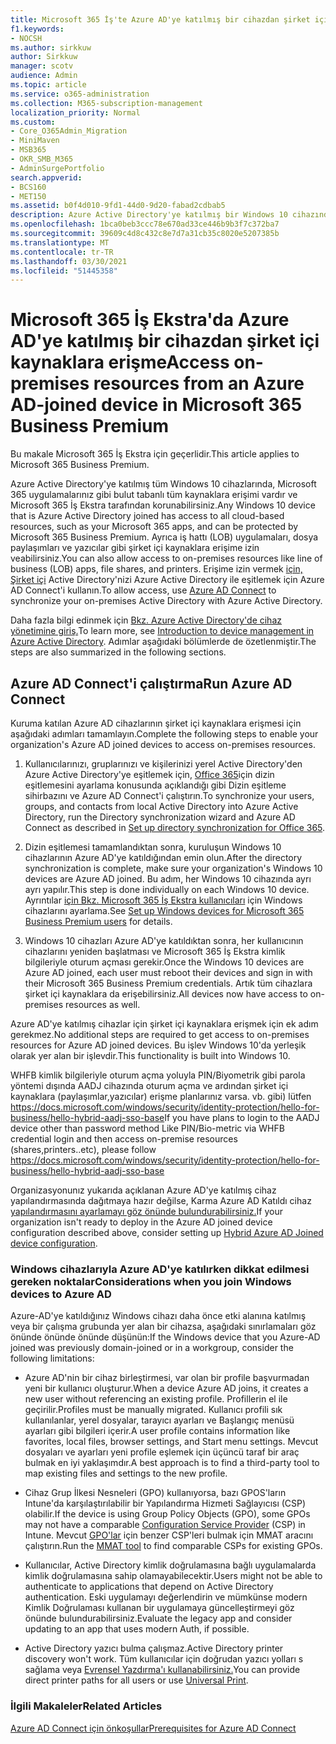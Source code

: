 ```yaml
---
title: Microsoft 365 İş'te Azure AD'ye katılmış bir cihazdan şirket içi kaynaklara erişme
f1.keywords:
- NOCSH
ms.author: sirkkuw
author: Sirkkuw
manager: scotv
audience: Admin
ms.topic: article
ms.service: o365-administration
ms.collection: M365-subscription-management
localization_priority: Normal
ms.custom:
- Core_O365Admin_Migration
- MiniMaven
- MSB365
- OKR_SMB_M365
- AdminSurgePortfolio
search.appverid:
- BCS160
- MET150
ms.assetid: b0f4d010-9fd1-44d0-9d20-fabad2cdbab5
description: Azure Active Directory'ye katılmış bir Windows 10 cihazından iş uygulamaları, dosya paylaşımları ve yazıcılar gibi şirket içi kaynaklara erişmeyi öğrenin.
ms.openlocfilehash: 1bca0beb3ccc78e670ad33ce446b9b3f7c372ba7
ms.sourcegitcommit: 39609c4d8c432c8e7d7a31cb35c8020e5207385b
ms.translationtype: MT
ms.contentlocale: tr-TR
ms.lasthandoff: 03/30/2021
ms.locfileid: "51445358"
---
```

# <a name="access-on-premises-resources-from-an-azure-ad-joined-device-in-microsoft-365-business-premium"></a><span data-ttu-id="b21ae-103">Microsoft 365 İş Ekstra'da Azure AD'ye katılmış bir cihazdan şirket içi kaynaklara erişme</span><span class="sxs-lookup"><span data-stu-id="b21ae-103">Access on-premises resources from an Azure AD-joined device in Microsoft 365 Business Premium</span></span>

<span data-ttu-id="b21ae-104">Bu makale Microsoft 365 İş Ekstra için geçerlidir.</span><span class="sxs-lookup"><span data-stu-id="b21ae-104">This article applies to Microsoft 365 Business Premium.</span></span>

<span data-ttu-id="b21ae-105">Azure Active Directory'ye katılmış tüm Windows 10 cihazlarında, Microsoft 365 uygulamalarınız gibi bulut tabanlı tüm kaynaklara erişimi vardır ve Microsoft 365 İş Ekstra tarafından korunabilirsiniz.</span><span class="sxs-lookup"><span data-stu-id="b21ae-105">Any Windows 10 device that is Azure Active Directory joined has access to all cloud-based resources, such as your Microsoft 365 apps, and can be protected by Microsoft 365 Business Premium.</span></span> <span data-ttu-id="b21ae-106">Ayrıca iş hattı (LOB) uygulamaları, dosya paylaşımları ve yazıcılar gibi şirket içi kaynaklara erişime izin veabilirsiniz.</span><span class="sxs-lookup"><span data-stu-id="b21ae-106">You can also allow access to on-premises resources like line of business (LOB) apps, file shares, and printers.</span></span> <span data-ttu-id="b21ae-107">Erişime izin vermek [için, Şirket içi](/azure/active-directory/connect/active-directory-aadconnect) Active Directory'nizi Azure Active Directory ile eşitlemek için Azure AD Connect'i kullanın.</span><span class="sxs-lookup"><span data-stu-id="b21ae-107">To allow access, use [Azure AD Connect](/azure/active-directory/connect/active-directory-aadconnect) to synchronize your on-premises Active Directory with Azure Active Directory.</span></span> 

<span data-ttu-id="b21ae-108">Daha fazla bilgi edinmek için [Bkz. Azure Active Directory'de cihaz yönetimine giriş.](/azure/active-directory/device-management-introduction)</span><span class="sxs-lookup"><span data-stu-id="b21ae-108">To learn more, see [Introduction to device management in Azure Active Directory](/azure/active-directory/device-management-introduction).</span></span>
<span data-ttu-id="b21ae-109">Adımlar aşağıdaki bölümlerde de özetlenmiştir.</span><span class="sxs-lookup"><span data-stu-id="b21ae-109">The steps are also summarized in the following sections.</span></span>
 
## <a name="run-azure-ad-connect"></a><span data-ttu-id="b21ae-110">Azure AD Connect'i çalıştırma</span><span class="sxs-lookup"><span data-stu-id="b21ae-110">Run Azure AD Connect</span></span>

<span data-ttu-id="b21ae-111">Kuruma katılan Azure AD cihazlarının şirket içi kaynaklara erişmesi için aşağıdaki adımları tamamlayın.</span><span class="sxs-lookup"><span data-stu-id="b21ae-111">Complete the following steps to enable your organization's Azure AD joined devices to access on-premises resources.</span></span>
  
1. <span data-ttu-id="b21ae-112">Kullanıcılarınızı, gruplarınızı ve kişilerinizi yerel Active Directory'den Azure Active Directory'ye eşitlemek için, [Office 365](../enterprise/set-up-directory-synchronization.md)için dizin eşitlemesini ayarlama konusunda açıklandığı gibi Dizin eşitleme sihirbazını ve Azure AD Connect'i çalıştırın.</span><span class="sxs-lookup"><span data-stu-id="b21ae-112">To synchronize your users, groups, and contacts from local Active Directory into Azure Active Directory, run the Directory synchronization wizard and Azure AD Connect as described in [Set up directory synchronization for Office 365](../enterprise/set-up-directory-synchronization.md).</span></span>
    
2. <span data-ttu-id="b21ae-113">Dizin eşitlemesi tamamlandıktan sonra, kuruluşun Windows 10 cihazlarının Azure AD'ye katıldığından emin olun.</span><span class="sxs-lookup"><span data-stu-id="b21ae-113">After the directory synchronization is complete, make sure your organization's Windows 10 devices are Azure AD joined.</span></span> <span data-ttu-id="b21ae-114">Bu adım, her Windows 10 cihazında ayrı ayrı yapılır.</span><span class="sxs-lookup"><span data-stu-id="b21ae-114">This step is done individually on each Windows 10 device.</span></span> <span data-ttu-id="b21ae-115">Ayrıntılar [için Bkz. Microsoft 365 İş Ekstra kullanıcıları](set-up-windows-devices.md) için Windows cihazlarını ayarlama.</span><span class="sxs-lookup"><span data-stu-id="b21ae-115">See [Set up Windows devices for Microsoft 365 Business Premium users](set-up-windows-devices.md) for details.</span></span> 
    
3. <span data-ttu-id="b21ae-116">Windows 10 cihazları Azure AD'ye katıldıktan sonra, her kullanıcının cihazlarını yeniden başlatması ve Microsoft 365 İş Ekstra kimlik bilgileriyle oturum açması gerekir.</span><span class="sxs-lookup"><span data-stu-id="b21ae-116">Once the Windows 10 devices are Azure AD joined, each user must reboot their devices and sign in with their Microsoft 365 Business Premium credentials.</span></span> <span data-ttu-id="b21ae-117">Artık tüm cihazlara şirket içi kaynaklara da erişebilirsiniz.</span><span class="sxs-lookup"><span data-stu-id="b21ae-117">All devices now have access to on-premises resources as well.</span></span>
    
<span data-ttu-id="b21ae-118">Azure AD'ye katılmış cihazlar için şirket içi kaynaklara erişmek için ek adım gerekmez.</span><span class="sxs-lookup"><span data-stu-id="b21ae-118">No additional steps are required to get access to on-premises resources for Azure AD joined devices.</span></span> <span data-ttu-id="b21ae-119">Bu işlev Windows 10'da yerleşik olarak yer alan bir işlevdir.</span><span class="sxs-lookup"><span data-stu-id="b21ae-119">This functionality is built into Windows 10.</span></span> 

<span data-ttu-id="b21ae-120">WHFB kimlik bilgileriyle oturum açma yoluyla PIN/Biyometrik gibi parola yöntemi dışında AADJ cihazında oturum açma ve ardından şirket içi kaynaklara (paylaşımlar,yazıcılar) erişme planlarınız varsa. vb. gibi) lütfen https://docs.microsoft.com/windows/security/identity-protection/hello-for-business/hello-hybrid-aadj-sso-base</span><span class="sxs-lookup"><span data-stu-id="b21ae-120">If you have plans to login to the AADJ device other than password method Like PIN/Bio-metric via WHFB credential login and then access on-premise resources (shares,printers..etc), please follow https://docs.microsoft.com/windows/security/identity-protection/hello-for-business/hello-hybrid-aadj-sso-base</span></span>
  
<span data-ttu-id="b21ae-121">Organizasyonunız yukarıda açıklanan Azure AD'ye katılmış cihaz yapılandırmasında dağıtmaya hazır değilse, Karma Azure AD Katıldı cihaz [yapılandırmasını ayarlamayı göz önünde bulundurabilirsiniz.](manage-windows-devices.md)</span><span class="sxs-lookup"><span data-stu-id="b21ae-121">If your organization isn't ready to deploy in the Azure AD joined device configuration described above, consider setting up [Hybrid Azure AD Joined device configuration](manage-windows-devices.md).</span></span>
  
### <a name="considerations-when-you-join-windows-devices-to-azure-ad"></a><span data-ttu-id="b21ae-122">Windows cihazlarıyla Azure AD'ye katılırken dikkat edilmesi gereken noktalar</span><span class="sxs-lookup"><span data-stu-id="b21ae-122">Considerations when you join Windows devices to Azure AD</span></span>

<span data-ttu-id="b21ae-123">Azure-AD'ye katıldığınız Windows cihazı daha önce etki alanına katılmış veya bir çalışma grubunda yer alan bir cihazsa, aşağıdaki sınırlamaları göz önünde önünde önünde düşünün:</span><span class="sxs-lookup"><span data-stu-id="b21ae-123">If the Windows device that you Azure-AD joined was previously domain-joined or in a workgroup, consider the following limitations:</span></span>
  
- <span data-ttu-id="b21ae-124">Azure AD'nin bir cihaz birleştirmesi, var olan bir profile başvurmadan yeni bir kullanıcı oluşturur.</span><span class="sxs-lookup"><span data-stu-id="b21ae-124">When a device Azure AD joins, it creates a new user without referencing an existing profile.</span></span> <span data-ttu-id="b21ae-125">Profillerin el ile geçirilir.</span><span class="sxs-lookup"><span data-stu-id="b21ae-125">Profiles must be manually migrated.</span></span> <span data-ttu-id="b21ae-126">Kullanıcı profili sık kullanılanlar, yerel dosyalar, tarayıcı ayarları ve Başlangıç menüsü ayarları gibi bilgileri içerir.</span><span class="sxs-lookup"><span data-stu-id="b21ae-126">A user profile contains information like favorites, local files, browser settings, and Start menu settings.</span></span> <span data-ttu-id="b21ae-127">Mevcut dosyaları ve ayarları yeni profile eşlemek için üçüncü taraf bir araç bulmak en iyi yaklaşımdır.</span><span class="sxs-lookup"><span data-stu-id="b21ae-127">A best approach is to find a third-party tool to map existing files and settings to the new profile.</span></span>

- <span data-ttu-id="b21ae-128">Cihaz Grup İlkesi Nesneleri (GPO) kullanıyorsa, bazı GPOS'ların Intune'da karşılaştırılabilir bir Yapılandırma Hizmeti Sağlayıcısı [](/windows/configuration/provisioning-packages/how-it-pros-can-use-configuration-service-providers) (CSP) olabilir.</span><span class="sxs-lookup"><span data-stu-id="b21ae-128">If the device is using Group Policy Objects (GPO), some GPOs may not have a comparable [Configuration Service Provider](/windows/configuration/provisioning-packages/how-it-pros-can-use-configuration-service-providers) (CSP) in Intune.</span></span> <span data-ttu-id="b21ae-129">Mevcut [GPO'lar](https://www.microsoft.com/download/details.aspx?id=45520) için benzer CSP'leri bulmak için MMAT aracını çalıştırın.</span><span class="sxs-lookup"><span data-stu-id="b21ae-129">Run the [MMAT tool](https://www.microsoft.com/download/details.aspx?id=45520) to find comparable CSPs for existing GPOs.</span></span>

- <span data-ttu-id="b21ae-130">Kullanıcılar, Active Directory kimlik doğrulamasına bağlı uygulamalarda kimlik doğrulamasına sahip olamayabilecektir.</span><span class="sxs-lookup"><span data-stu-id="b21ae-130">Users might not be able to authenticate to applications that depend on Active Directory authentication.</span></span> <span data-ttu-id="b21ae-131">Eski uygulamayı değerlendirin ve mümkünse modern Kimlik Doğrulaması kullanan bir uygulamaya güncelleştirmeyi göz önünde bulundurabilirsiniz.</span><span class="sxs-lookup"><span data-stu-id="b21ae-131">Evaluate the legacy app and consider updating to an app that uses modern Auth, if possible.</span></span>

- <span data-ttu-id="b21ae-132">Active Directory yazıcı bulma çalışmaz.</span><span class="sxs-lookup"><span data-stu-id="b21ae-132">Active Directory printer discovery won't work.</span></span> <span data-ttu-id="b21ae-133">Tüm kullanıcılar için doğrudan yazıcı yolları s sağlama veya [Evrensel Yazdırma'ı kullanabilirsiniz.](/universal-print/)</span><span class="sxs-lookup"><span data-stu-id="b21ae-133">You can provide direct printer paths for all users or use [Universal Print](/universal-print/).</span></span>

### <a name="related-articles"></a><span data-ttu-id="b21ae-134">İlgili Makaleler</span><span class="sxs-lookup"><span data-stu-id="b21ae-134">Related Articles</span></span>

[<span data-ttu-id="b21ae-135">Azure AD Connect için önkoşullar</span><span class="sxs-lookup"><span data-stu-id="b21ae-135">Prerequisites for Azure AD Connect</span></span>](https://docs.microsoft.com/azure/active-directory/hybrid/how-to-connect-install-prerequisites)
